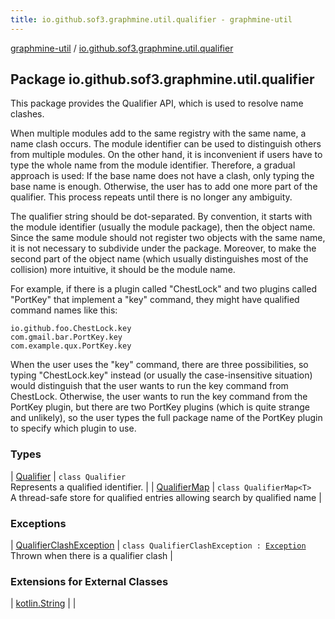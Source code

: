```yaml
---
title: io.github.sof3.graphmine.util.qualifier - graphmine-util
---
```


[graphmine-util](../index.html) / [io.github.sof3.graphmine.util.qualifier](./index.html)

## Package io.github.sof3.graphmine.util.qualifier

This package provides the Qualifier API, which is used to resolve name clashes.

When multiple modules add to the same registry with the same name, a name clash occurs. The module identifier can be
used to distinguish others from multiple modules. On the other hand, it is inconvenient if users have to type the whole
name from the module identifier. Therefore, a gradual approach is used: If the base name does not have a clash, only
typing the base name is enough. Otherwise, the user has to add one more part of the qualifier. This process repeats
until there is no longer any ambiguity.

The qualifier string should be dot-separated. By convention, it starts with the module identifier (usually the module
package), then the object name. Since the same module should not register two objects with the same name, it is not
necessary to subdivide under the package. Moreover, to make the second part of the object name (which usually
distinguishes most of the collision) more intuitive, it should be the module name.

For example, if there is a plugin called "ChestLock" and two plugins called "PortKey" that implement a "key" command,
they might have qualified command names like this:

```
io.github.foo.ChestLock.key
com.gmail.bar.PortKey.key
com.example.qux.PortKey.key
```

When the user uses the "key" command, there are three possibilities, so typing "ChestLock.key" instead (or usually the
case-insensitive situation) would distinguish that the user wants to run the key command from ChestLock. Otherwise, the
user wants to run the key command from the PortKey plugin, but there are two PortKey plugins (which is quite strange
and unlikely), so the user types the full package name of the PortKey plugin to specify which plugin to use.

### Types

| [Qualifier](-qualifier/index.html) | `class Qualifier`<br>Represents a qualified identifier. |
| [QualifierMap](-qualifier-map/index.html) | `class QualifierMap<T>`<br>A thread-safe store for qualified entries allowing search by qualified name |

### Exceptions

| [QualifierClashException](-qualifier-clash-exception/index.html) | `class QualifierClashException : `[`Exception`](https://kotlinlang.org/api/latest/jvm/stdlib/kotlin/-exception/index.html)<br>Thrown when there is a qualifier clash |

### Extensions for External Classes

| [kotlin.String](kotlin.-string/index.html) |  |

